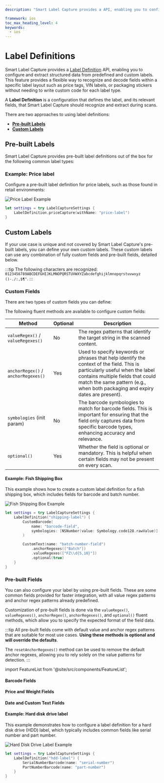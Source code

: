 ```yaml
---
description: "Smart Label Capture provides a API, enabling you to configure and extract structured data from predefined and custom labels. This feature provides a flexible way to recognize and decode fields within a specific label layout such as price tags, VIN labels, or packaging stickers without needing to write custom code for each label type.                                              "

framework: ios
toc_max_heading_level: 4
keywords:
  - ios
---
```


# Label Definitions

Smart Label Capture provides a [Label Definition](https://docs.scandit.com/data-capture-sdk/ios/label-capture/api/label-definition.html#label-definition) API, enabling you to configure and extract structured data from predefined and custom labels. This feature provides a flexible way to recognize and decode fields within a specific label layout such as price tags, VIN labels, or packaging stickers without needing to write custom code for each label type.

A **Label Definition** is a configuration that defines the label, and its relevant fields, that Smart Label Capture should recognize and extract during scans.

There are two approaches to using label definitions:

- [**Pre-built Labels**](#pre-built-labels)
- [**Custom Labels**](#custom-labels)

## Pre-built Labels

Smart Label Capture provides pre-built label definitions out of the box for the following common label types:

<FeatureList 
  product="smart-label-capture" 
  category="Pre-built Labels" 
  tag="Label Definitions" 
  displayMode="compact"
/>

### Example: Price label

Configure a pre-built label definition for price labels, such as those found in retail environments:

![Price Label Example](/img/slc/price-label.png)

```swift
let settings = try LabelCaptureSettings {
    LabelDefinition.priceCapture(withName: "price-label")
}
```

## Custom Labels

If your use case is unique and not covered by Smart Label Capture's pre-built labels, you can define your own custom labels. These custom labels can use any combination of fully custom fields and pre-built fields, detailed below.

:::tip
The following characters are recognized: `0123456789ABCDEFGHIJKLMNOPQRSTUVWXYZabcdefghijklmnopqrstuvwxyz ()-./:,$¶"`.
:::

### Custom Fields

There are two types of custom fields you can define:

<FeatureList 
  product="smart-label-capture" 
  category="Custom Fields" 
  tag="Field Types" 
  displayMode="compact"
/>

The following fluent methods are available to configure custom fields:

| Method | Optional | Description |
|--------|----------|-------------|
| `valueRegex()` / `valueRegexes()` | No | The regex patterns that identify the target string in the scanned content. |
| `anchorRegex()` / `anchorRegexes()` | Yes | Used to specify keywords or phrases that help identify the context of the field. This is particularly useful when the label contains multiple fields that could match the same pattern (e.g., when both packaging and expiry dates are present). |
| `symbologies` (init param) | No | The barcode symbologies to match for barcode fields. This is important for ensuring that the field only captures data from specific barcode types, enhancing accuracy and relevance. |
| `optional()` | Yes | Whether the field is optional or mandatory. This is helpful when certain fields may not be present on every scan. |

#### Example: Fish Shipping Box

This example shows how to create a custom label definition for a fish shipping box, which includes fields for barcode and batch number.

![Fish Shipping Box Example](/img/slc/fish-shipping-box.png)

```swift
let settings = try LabelCaptureSettings {
    LabelDefinition("shipping-label") {
        CustomBarcode(
            name: "barcode-field",
            symbologies: [NSNumber(value: Symbology.code128.rawValue)]
        )

        CustomText(name: "batch-number-field")
            .anchorRegexes(["Batch"])
            .valueRegexes(["FZ\\d{5,10}"])
            .optional(true)
    }
}
```

### Pre-built Fields

You can also configure your label by using pre-built fields. These are some common fields provided for faster integration, with all value regex patterns and anchor regex patterns already predefined.

Customization of pre-built fields is done via the `valueRegex()`, `valueRegexes()`, `anchorRegex()`, `anchorRegexes()`, and `optional()` fluent methods, which allow you to specify the expected format of the field data.

:::tip
All pre-built fields come with default value and anchor regex patterns that are suitable for most use cases. **Using these methods is optional and will override the defaults**.

The `resetAnchorRegexes()` method can be used to remove the default anchor regexes, allowing you to rely solely on the value patterns for detection.
:::

import FeatureList from '@site/src/components/FeatureList';

#### Barcode Fields

<FeatureList 
  product="smart-label-capture" 
  category="Pre-built Fields" 
  tag="Barcode Fields" 
  displayMode="compact"
/>

#### Price and Weight Fields

<FeatureList 
  product="smart-label-capture" 
  category="Pre-built Fields" 
  tag="Price and Weight Fields" 
  displayMode="compact"
/>

#### Date and Custom Text Fields

<FeatureList 
  product="smart-label-capture" 
  category="Pre-built Fields" 
  tag="Date and Custom Text Fields" 
  displayMode="compact"
/>

#### Example: Hard disk drive label

This example demonstrates how to configure a label definition for a hard disk drive (HDD) label, which typically includes common fields like serial number and part number.

![Hard Disk Drive Label Example](/img/slc/hdd-label.png)

```swift
let settings = try LabelCaptureSettings {
    LabelDefinition("hdd-label") {
        SerialNumberBarcode(name: "serial-number")
        PartNumberBarcode(name: "part-number")
    }
}
```


